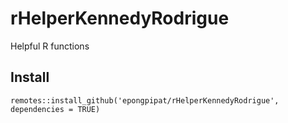 # rHelperKennedyRodrigue

Helpful R functions

## Install

```
remotes::install_github('epongpipat/rHelperKennedyRodrigue', dependencies = TRUE)
```
